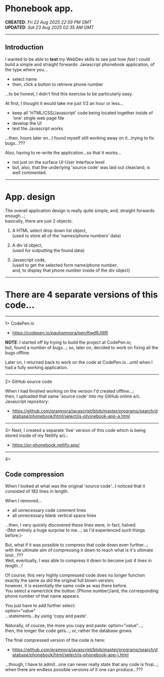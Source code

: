 # Phonebook app.

**CREATED**: *Fri 22 Aug 2025 22:59 PM GMT*  
**UPDATED**: *Sat 23 Aug 2025 02:35 AM GMT*  

-----

## Introduction

I wanted to be able to **test** my WebDev skills to see just how *fast* I could build a simple and straight forwards: Javascript phonebook application, of the type where you...  

- select name  
- then, click a button to retrieve phone number  

...to be honest, I didn't find this exercise to be particularly easy.  

At first, I thought it would take me just 1/2 an hour or less...  

- keep all 'HTML/CSS/Javascript' code being located together inside of 'one' single web page file    
- develop the UI    
- test the Javascript works  

...then, hours later on...I found myself still working away on it...trying to fix bugs...???    

Also, having to re-write the application...so that it works...  

- not just on the surface UI-User Interface level  
- but, also, that the underlying 'source code' was laid out clear/and, is well commented.  
 

-----

# App. design  
 
The overall application design is really quite simple, and, straight forwards enough...;    
basically, there are just 2 objects:  

1. A HTML select drop down list object,    
   (used to store all of the 'names/phone numbers' data)    
       
2. A div id object,  
   (used for outputting the found data)  

3. Javascript code,    
   (used to get the selected form name/phone number;  
   and, to display that phone number inside of the div object)  

-----

# There are 4 separate versions of this code...

-----

1> CodePen.io

- https://codepen.io/paulramnora/pen/KwdRJWR

**NOTE**: I started off by trying to build the project at CodePen.io;   
but, found a number of bugs...; so, later on, decided to work on fixing all the bugs offline. 

Later on, I returned back to work on the code at CodePen.io...until when I had a fully working application.  

-----

2> GitHub source code  

When I had finished working on the version I'd created offline...;  
then, I uploaded that same 'source code' into my GitHub online a/c. Javascript repository:   

- https://github.com/pramnora/javascript/blob/master/programs/search/database/phonebook/html/select/js-phonebook-app-a.html

-----

3> Next, I created a separate 'live' version of this code which is being stored inside of my Netlify a/c.:

- https://pr-phonebook.netlify.app/

-----

4> 
  
## Code compression

When I looked at what was the original 'source code'...I noticed that it consisted of 182 lines in length.  

When I removed...  

- all unnecessary code comment lines   
- all unnecessary blank vertical space lines  
   
...then, I very quickly discovered these lines were, in fact, halved.  
-(Not entirely a huge surprise to me...; as I'd experienced such things before.)-        
    
But, what if it was possible to compress that code down even further...;  
with the ultimate aim of compressing it down to reach what is it's ultimate limit...???       
Well, eventually, I was able to compress it down to become just 4 lines in length...!    

Of course, this very highly compressed code does no longer function exactly the same as did the original full blown version;      
however, it is essentially the same code as was there before.   
You select a name/click the button: [Phone number]/and, the corresponding phone number of that name appears.  

You just have to add further select:   
option="value"  
...statements...by using 'copy and paste'. 

Naturally, of course, the more you copy and paste: option="value"...;     
then, the longer the code gets...; or, rather the database grows.   

The final compressed version of the code is here:  

- https://github.com/pramnora/javascript/blob/master/programs/search/database/phonebook/html/select/js-phonebook-app-j.html  

...though, I have to admit...one can never really state that any code is final...;  
when there are endless possible versions of it one can produce...???  
